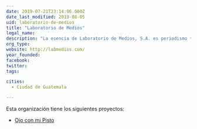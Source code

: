 ```yaml
---
date: 2019-07-21T23:14:06.000Z
date_last_modified: 2019-08-05
uid: laboratorio-de-medios
title: "Laboratorio de Medios"
legal_name: 
description: "La esencia de Laboratorio de Medios, S.A. es periodismo tanto en medios impresos, radiales, televisivos como en digitales."
org_type: 
website: http://labmedios.com/
year_founded: 
facebook: 
twitter: 
tags:

cities: 
  - Ciudad de Guatemala

---
```


Esta organización tiene los siguientes proyectos:

- [Ojo con mi Pisto](/proyectos/ojo-con-mi-pisto)
